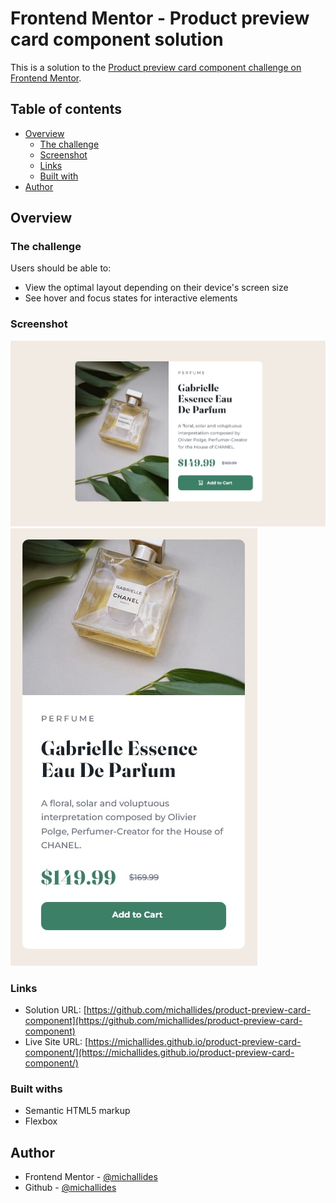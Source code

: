 # Frontend Mentor - Product preview card component solution

This is a solution to the [Product preview card component challenge on Frontend Mentor](https://www.frontendmentor.io/challenges/product-preview-card-component-GO7UmttRfa).

## Table of contents

- [Overview](#overview)
  - [The challenge](#the-challenge)
  - [Screenshot](#screenshot)
  - [Links](#links)
  - [Built with](#built-with)
- [Author](#author)

## Overview

### The challenge

Users should be able to:

- View the optimal layout depending on their device's screen size
- See hover and focus states for interactive elements

### Screenshot

![Desktop screenshot](./screenshot-desktop.jpg)
![Mobile screenshot](./screenshot-mobile.jpg)

### Links

- Solution URL: [https://github.com/michallides/product-preview-card-component](https://github.com/michallides/product-preview-card-component)
- Live Site URL: [https://michallides.github.io/product-preview-card-component/](https://michallides.github.io/product-preview-card-component/)

### Built withs

- Semantic HTML5 markup
- Flexbox

## Author

- Frontend Mentor - [@michallides](https://www.frontendmentor.io/profile/michallides)
- Github - [@michallides](https://github.com/michallides)
